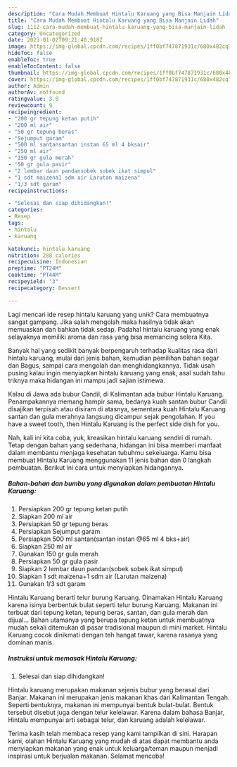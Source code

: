 ```yaml
---
description: "Cara Mudah Membuat Hintalu Karuang yang Bisa Manjain Lidah"
title: "Cara Mudah Membuat Hintalu Karuang yang Bisa Manjain Lidah"
slug: 1112-cara-mudah-membuat-hintalu-karuang-yang-bisa-manjain-lidah
category: Uncategorized
date: 2023-01-02T09:21:40.918Z
image: https://img-global.cpcdn.com/recipes/1ff0bf747871931c/680x482cq70/hintalu-karuang-foto-resep-utama.jpg
hideToc: false
enableToc: true
enableTocContent: false
thumbnail: https://img-global.cpcdn.com/recipes/1ff0bf747871931c/680x482cq70/hintalu-karuang-foto-resep-utama.jpg
cover: https://img-global.cpcdn.com/recipes/1ff0bf747871931c/680x482cq70/hintalu-karuang-foto-resep-utama.jpg
author: Admin
authorAv: notfound
ratingvalue: 3.8
reviewcount: 9
recipeingredient:
- "200 gr tepung ketan putih"
- "200 ml air"
- "50 gr tepung beras"
- "Sejumput garam"
- "500 ml santansantan instan 65 ml 4 bksair"
- "250 ml air"
- "150 gr gula merah"
- "50 gr gula pasir"
- "2 lembar daun pandansobek sobek ikat simpul"
- "1 sdt maizena1 sdm air Larutan maizena"
- "1/3 sdt garam"
recipeinstructions:

- "Selesai dan siap dihidangkan!"
categories:
- Resep
tags:
- hintalu
- karuang

katakunci: hintalu karuang 
nutrition: 288 calories
recipecuisine: Indonesian
preptime: "PT24M"
cooktime: "PT44M"
recipeyield: "3"
recipecategory: Dessert

---
```





Lagi mencari ide resep hintalu karuang yang unik? Cara membuatnya sangat gampang. Jika salah mengolah maka hasilnya tidak akan memuaskan dan bahkan tidak sedap. Padahal hintalu karuang yang enak selayaknya memiliki aroma dan rasa yang bisa memancing selera Kita.





Banyak hal yang sedikit banyak berpengaruh terhadap kualitas rasa dari hintalu karuang, mulai dari jenis bahan, kemudian pemilihan bahan segar dan Bagus, sampai cara mengolah dan menghidangkannya. Tidak usah pusing kalau ingin menyiapkan hintalu karuang yang enak,      asal sudah tahu triknya maka hidangan ini mampu jadi sajian istimewa.














Kalau di Jawa ada bubur Candil, di Kalimantan ada bubur Hintalu Karuang. Penampakannya memang hampir sama, bedanya kuah santan bubur Candil disajikan terpisah atau disiram di atasnya, sementara kuah Hintalu Karuang santan dan gula merahnya langsung dicampur sejak pengolahan. If you have a sweet tooth, then Hintalu Karuang is the perfect side dish for you.






Nah, kali ini kita coba, yuk, kreasikan hintalu karuang sendiri di rumah. Tetap dengan bahan yang sederhana, hidangan ini bisa memberi manfaat dalam membantu menjaga kesehatan tubuhmu sekeluarga. Kamu bisa membuat Hintalu Karuang menggunakan 11 jenis bahan dan 0 langkah pembuatan. Berikut ini cara untuk menyiapkan hidangannya.

<!--inarticleads1-->

##### Bahan-bahan dan bumbu yang digunakan dalam pembuatan Hintalu Karuang:

1. Persiapkan 200 gr tepung ketan putih
1. Siapkan 200 ml air
1. Persiapkan 50 gr tepung beras
1. Persiapkan Sejumput garam
1. Persiapkan 500 ml santan(santan instan @65 ml 4 bks+air)
1. Siapkan 250 ml air
1. Gunakan 150 gr gula merah
1. Persiapkan 50 gr gula pasir
1. Siapkan 2 lembar daun pandan(sobek sobek ikat simpul)
1. Siapkan 1 sdt maizena+1 sdm air (Larutan maizena)
1. Gunakan 1/3 sdt garam


Hintalu Karuang berarti telur burung Karuang. Dinamakan Hintalu Karuang karena isinya berbentuk bulat seperti telur burung Karuang. Makanan ini terbuat dari tepung ketan, tepung beras, santan, dan gula merah dan dijual… Bahan utamanya yang berupa tepung ketan untuk membuatnya mudah sekali ditemukan di pasar tradisional maupun di mini market. Hintalu Karuang cocok dinikmati dengan teh hangat tawar, karena rasanya yang dominan manis. 

<!--inarticleads2-->

##### Instruksi untuk memasak Hintalu Karuang:


1. Selesai dan siap dihidangkan!

Hintalu karuang merupakan makanan sejenis bubur yang berasal dari Banjar. Makanan ini merupakan jenis makanan khas dari Kalimantan Tengah. Seperti bentuknya, makanan ini mempunyai bentuk bulat-bulat. Bentuk tersebut disebut juga dengan telur kelelawar. Karena dalam bahasa Banjar, Hintalu mempunyai arti sebagai telur, dan karuang adalah kelelawar. 

Terima kasih telah membaca resep yang kami tampilkan di sini. Harapan kami, olahan Hintalu Karuang yang mudah di atas dapat membantu anda menyiapkan makanan yang enak untuk keluarga/teman maupun menjadi inspirasi untuk berjualan makanan. Selamat mencoba!
